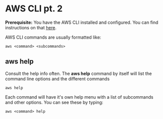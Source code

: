 # AWS CLI pt. 2
**Prerequisite:** You have the AWS CLI installed and configured. You can find instructions on that [here](./cli-1).

AWS CLI commands are usually formatted like:
```
aws <command> <subcommands>
```

## aws help
Consult the help info often. The **aws help** command by itself will list the command line options and the different commands

```aws help```

Each command will have it's own help menu with a list of subcommands and other options. You can see these by typing:

```aws <command> help```
